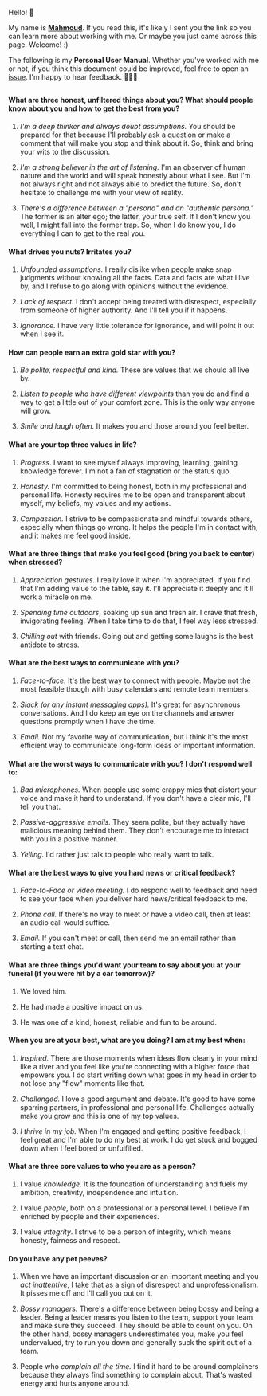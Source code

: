 Hello! 👋

My name is [**Mahmoud**](https://www.howtopronounce.com/mahmoud). If you read this, it's likely I sent you the link so you can learn more about working with me. Or maybe you just came across this page. Welcome! :)

The following is my **Personal User Manual**. Whether you've worked with me or not, if you think this document could be improved, feel free to open an [issue](https://github.com/moudhamam/moudhamam.github.io/issues/new). I'm happy to hear feedback. 👨🏼‍💻

##
#### What are three honest, unfiltered things about you? What should people know about you and how to get the best from you? 
1) *I'm a deep thinker and always doubt assumptions.* You should be prepared for that because I'll probably ask a question or make a comment that will make you stop and think about it. So, think and bring your wits to the discussion.
  
2) *I'm a strong believer in the art of listening.* I'm an observer of human nature and the world and will speak honestly about what I see. But I'm not always right and not always able to predict the future. So, don't hesitate to challenge me with your view of reality.
  
3) *There's a difference between a "persona" and an "authentic persona."* The former is an alter ego; the latter, your true self. If I don't know you well, I might fall into the former trap. So, when I do know you, I do everything I can to get to the real you.

#### What drives you nuts? Irritates you?
1) *Unfounded assumptions.* I really dislike when people make snap judgments without knowing all the facts. Data and facts are what I live by, and I refuse to go along with opinions without the evidence.
  
2) *Lack of respect.* I don't accept being treated with disrespect, especially from someone of higher authority. And I'll tell you if it happens.
  
3) *Ignorance.* I have very little tolerance for ignorance, and will point it out when I see it.

#### How can people earn an extra gold star with you?
1) *Be polite, respectful and kind.* These are values that we should all live by.

2) *Listen to people who have different viewpoints* than you do and find a way to get a little out of your comfort zone. This is the only way anyone will grow.

3) *Smile and laugh often.* It makes you and those around you feel better.
  
#### What are your top three values in life?
1) *Progress.* I want to see myself always improving, learning, gaining knowledge forever. I'm not a fan of stagnation or the status quo.

2) *Honesty.* I'm committed to being honest, both in my professional and personal life. Honesty requires me to be open and transparent about myself, my beliefs, my values and my actions.

3) *Compassion.* I strive to be compassionate and mindful towards others, especially when things go wrong. It helps the people I'm in contact with, and it makes me feel good inside.
  
#### What are three things that make you feel good (bring you back to center) when stressed? 
1) *Appreciation gestures.* I really love it when I'm appreciated. If you find that I'm adding value to the table, say it. I'll appreciate it deeply and it'll work a miracle on me.
 
2) *Spending time outdoors*, soaking up sun and fresh air. I crave that fresh, invigorating feeling. When I take time to do that, I feel way less stressed.

3) *Chilling out* with friends. Going out and getting some laughs is the best antidote to stress.

#### What are the best ways to communicate with you?
1) *Face-to-face.* It's the best way to connect with people. Maybe not the most feasible though with busy calendars and remote team members.

2) *Slack (or any instant messaging apps).* It's great for asynchronous conversations. And I do keep an eye on the channels and answer questions promptly when I have the time.

3) *Email.* Not my favorite way of communication, but I think it's the most efficient way to communicate long-form ideas or important information.

#### What are the worst ways to communicate with you? I don't respond well to: 
1) *Bad microphones.* When people use some crappy mics that distort your voice and make it hard to understand. If you don't have a clear mic, I'll tell you that.

2) *Passive-aggressive emails.* They seem polite, but they actually have malicious meaning behind them. They don't encourage me to interact with you in a positive manner.

3) *Yelling.* I'd rather just talk to people who really want to talk.

#### What are the best ways to give you hard news or critical feedback? 
1) *Face-to-Face or video meeting.* I do respond well to feedback and need to see your face when you deliver hard news/critical feedback to me.

2) *Phone call.* If there's no way to meet or have a video call, then at least an audio call would suffice. 

3) *Email.* If you can't meet or call, then send me an email rather than starting a text chat.

#### What are three things you'd want your team to say about you at your funeral (if you were hit by a car tomorrow)? 
1) We loved him.

2) He had made a positive impact on us.

3) He was one of a kind, honest, reliable and fun to be around.

#### When you are at your best, what are you doing? I am at my best when: 
1) *Inspired.* There are those moments when ideas flow clearly in your mind like a river and you feel like you're connecting with a higher force that empowers you. I do start writing down what goes in my head in order to not lose any "flow" moments like that.

2) *Challenged.* I love a good argument and debate. It's good to have some sparring partners, in professional and personal life. Challenges actually make you grow and this is one of my top values.

3) *I thrive in my job.* When I'm engaged and getting positive feedback, I feel great and I'm able to do my best at work. I do get stuck and bogged down when I feel bored or unfulfilled.

#### What are three core values to who you are as a person?
1) I value *knowledge.* It is the foundation of understanding and fuels my ambition, creativity, independence and intuition.

2) I value *people*, both on a professional or a personal level. I believe I'm enriched by people and their experiences.

3) I value *integrity*. I strive to be a person of integrity, which means honesty, fairness and respect.

#### Do you have any pet peeves?
1) When we have an important discussion or an important meeting and you *act inattentive*, I take that as a sign of disrespect and unprofessionalism. It pisses me off and I'll call you out on it.

2) *Bossy managers.* There's a difference between being bossy and being a leader. Being a leader means you listen to the team, support your team and make sure they succeed. They should be able to count on you. On the other hand, bossy managers underestimates you, make you feel undervalued, try to run you down and generally suck the spirit out of a team. 

3) People who *complain all the time.* I find it hard to be around complainers because they always find something to complain about. That's wasted energy and hurts anyone around.

